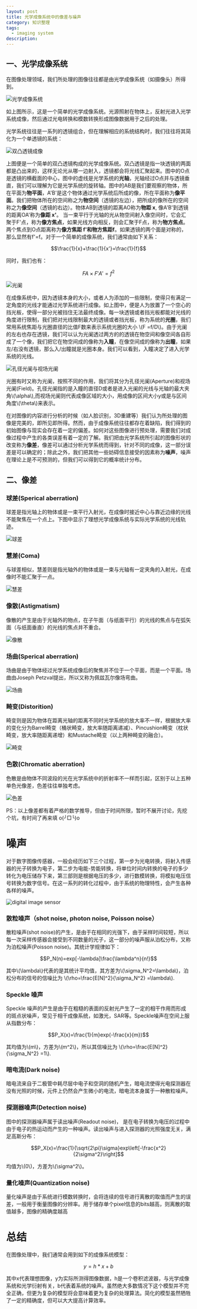 ```yaml
---
layout: post
title: 光学成像系统中的像差与噪声
category: 知识整理
tags: 
  - imaging system
description: 
---
```

<script type="text/javascript" src="http://cdn.mathjax.org/mathjax/latest/MathJax.js?config=default"></script>

## 一、光学成像系统
在图像处理领域，我们所处理的图像往往都是由光学成像系统（如摄像头）所得到。

![光学成像系统][1]

如上图所示，这是一个简单的光学成像系统。光源照射在物体上，反射光进入光学系统成像，然后通过光电转换和模数转换形成图像数据用于之后的处理。

光学系统往往是一系列的透镜组合，但在理解相应的系统结构时，我们往往将其简化为一个单透镜的系统：

![双凸透镜成像][2]

上图便是一个简单的双凸透镜构成的光学成像系统。双凸透镜是指一块透镜的两面都是凸出来的，这样无论光从哪一边射入，透镜都会将光线汇聚起来。图中的O点是透镜的横截面的中心，图中的虚线是光学系统的**光轴**，光轴经过O点并与透镜垂直，我们可以理解为它是光学系统的旋转轴。图中的AB是我们要观察的物体，所在平面为**物平面**，A'B'是这个物体通过光学系统后所成的像，所在平面称为**像平面**。我们把物体所在的空间称之为**物空间**（透镜的左边），把所成的像所在的空间称之为**像空间**（透镜的右边）。物体AB到透镜的距离AO称为**物距 x**, 像A'B'到透镜的距离OA'称为**像距 x'**。 当一束平行于光轴的光从物空间射入像空间时，它会汇聚于F'点，称为**像方焦点**，如果光线方向相反，则会汇聚于F点，称为**物方焦点**。两个焦点到O点距离称为**像方焦距 f'**和**物方焦距f**。如果透镜的两个面是对称的，那么显然有f'=f。对于一个简单的成像系统，我们通常由如下关系：

$$\frac{1}{x}+\frac{1}{x'}=\frac{1}{f}$$

同时，我们也有：

$$FA \times F'A' = f^2$$

![光阑][3]

在成像系统中，因为透镜本身的大小，或者人为添加的一些限制，使得只有满足一定角度的光线才能通过光学系统进行成像。如上图中，便是人为放置了一个空心的挡光板，使得一部分光被挡住无法最终成像。每一块透镜或者挡光板都能对光线的角度进行限制，我们把对光线限制最大的透镜或者挡光板，称为系统的**光圈**，我们常用系统焦距与光圈直径的比值F数来表示系统光圈的大小 \\(F =f/D\\)。由于光阑的左右也存在透镜，我们可以认为光阑透过两方的的透镜在物空间和像空间各自形成了一个像，我们把它在物空间成的像称为**入瞳**，在像空间成的像称为**出瞳**，如果左/右没有透镜，那么入/出瞳就是光圈本身。我们可以看到，入瞳决定了进入光学系统的光线。

![孔径光阑与视场光阑][4]

光圈有时又称为光阑，按照不同的作用，我们将其分为孔径光阑(Aperture)和视场光阑(Field)。孔径光阑指的是入瞳的直径D或者是进入光阑的光线与光轴的最大夹角\\(\alpha\\),而视场光阑则代表成像区域的大小，用成像的区间大小y或是与区间角度\\(\theta\\)来表示。

在对图像的内容进行分析的时候（如人脸识别，3D重建等）我们认为所处理的图像是完美的，即所见即所得。然而，由于成像系统往往都存在着缺陷，我们得到的初始图像与现实会存在着一定的偏差。如何对这些图像进行预处理，需要我们对成像过程中产生的各类误差有着一定的了解。我们把由光学系统所引起的图像形状的改变称为**像差**，像差可以通过分析光学系统而得到，针对不同的成像，这一部分误差是可以确定的；除此之外，我们把其他一些妨碍信息接受的因素称为**噪声**，噪声在理论上是不可预测的，但我们可以得到它的概率统计分布。



## 二、像差
### 球差(Sperical aberration)
球差是指光轴上的物体或是一束平行入射光，在成像时接近中心与靠近边缘的光线不能聚焦在一个点上。下图中显示了理想光学成像系统与实际光学系统的光线轨迹。

![球差][5]

### 慧差(Coma)
与球差相似，慧差则是指光轴外的物体或是一束与光轴有一定夹角的入射光，在成像时不能汇聚于一点。

![慧差][6]

### 像散(Astigmatism)
像散的产生是由于光轴外的物点，在子午面（与纸面平行）的光线的焦点与在弧矢面（与纸面垂直）的光线的焦点并不重合。

![像散][7]

### 场曲(Sperical aberration)
场曲是由于物体经过光学系统成像后的聚焦并不位于一个平面，而是一个平面。场曲由Joseph  Petzval提出，所以又称为佩兹瓦尔像场弯曲。

![场曲][8]

### 畸变(Distorition)
畸变则是因为物体在距离光轴的距离不同时光学系统的放大率不一样，根据放大率的变化分为Barrel畸变（桶状畸变，放大率随距离递减）、Pincushion畸变（枕状畸变，放大率随距离递增）和Mustache畸变（以上两种畸变的融合）。

![畸变][9]

### 色散(Chromatic aberration)
色散是由物体不同波段的光在光学系统中的折射率不一样而引起，区别于以上五种单色光像差，色差往往单独考虑。

![色差][10]

PS：以上像差都有着严格的数学推导，但由于时间所限，暂时不展开讨论，先挖个坑，有时间了再来填 o(╯□╰)o

# 噪声

对于数字图像传感器，一般会经历如下三个过程，第一步为光电转换，将射入传感器的光子转换为电子，第二步为电能-势能转换，将单位时间内转换的电子的多少转化为电压储存下来，第三部则是根据电压的多少，进行数模转换，将模拟电压信号转换为数字信号。在这一系列的转化过程中，由于系统的物理特性，会产生各种各样的噪声。

![digital image sensor][11]

### 散粒噪声（shot noise, photon noise, Poisson noise）
散粒噪声(shot noise)的产生，是由于在相同的光强下，由于采样时间较短，所以每一次采样传感器会接受到不同数量的光子，这一部分的噪声服从泊松分布，又称为泊松噪声(Poisson noise)。其统计学规律如下：

$$P_N(n)=exp[-\lambda]\frac{\lambda^n}{n!}$$

其中\\(\lambda\\)代表的是其统计平均值，其方差为\\(\sigma_N^2=\lambda\\)，泊松分布的信号的信噪比为  \\(\rho=\frac{E[N]^2}{\sigma_N^2} =\lambda\\).

### Speckle 噪声
Speckle 噪声的产生是由于在粗糙的表面的反射光产生了一定的相干作用而形成的斑点状噪声，常见于相干成像系统，如激光，SAR等。Speckle噪声在空间上服从指数分布：

$$P_X(x)=\frac{1}{m}exp(-\frac{x}{m})$$

其均值为\\(m\\)，方差为\\(m^2\\)，所以其信噪比为 \\(\rho=\frac{E[N]^2}{\sigma_N^2} =1\\).

### 暗电流(Dark noise)
暗电流来自于二极管中耗尽层中电子和空洞的随机产生，暗电流使得光电探测器在没有光照的时候，元件上仍然会产生微小的电流，暗电流本身属于一种散粒噪声。

### 探测器噪声(Detection noise)
图中的探测器噪声属于读出噪声(Readout noise)， 是在电子转换为电压的过程中由于电子的热运动而产生的一种噪声。读出噪声与进入探测器的光照强度无关，满足高斯分布：

$$P_X(x)=\frac{1}{\sqrt{2\pi}\sigma}exp\left[-\frac{x^2}{2\sigma^2}\right]$$

均值为\\(0\\)，方差为\\(\sigma^2\\)。

### 量化噪声(Quantization noise)
量化噪声是由于系统进行模数转换时，会将连续的信号进行离散的取值而产生的误差，一般用于衡量图像的分辨率。用于储存单个pixel信息的bits越高，则离散的取值越多，图像的精确度越高

# 总结
在图像处理中，我们通常会用到如下的成像系统模型：

$$y=h*x+b$$

其中x代表理想图像，y为实际所测得图像数据，h是一个卷积滤波器，与光学成像系统和光学衍射有关，b代表着系统的噪声。虽然绝大多数情况下这个模型并不完全正确，但更为复杂的模型将会意味着更为复杂的处理算法。简化的模型虽然牺牲了一定的精确度，但可以大大提高计算效率。

  [1]: http://res.cloudinary.com/bxy1994/image/upload/v1514890547/ImageSystem_jzh41s.jpg
  [2]: http://res.cloudinary.com/bxy1994/image/upload/v1514891870/lens_jmn1ts.jpg
  [3]: http://res.cloudinary.com/bxy1994/image/upload/v1514896621/aperture_wpuh4x.jpg
  [4]: http://res.cloudinary.com/bxy1994/image/upload/v1514904821/field-aperture_iuxq7i.jpg
  [5]: http://res.cloudinary.com/bxy1994/image/upload/v1514906757/Spherical_aberration_vm8sdd.png
  [6]: http://res.cloudinary.com/bxy1994/image/upload/v1514907448/coma_cl577q.png
  [7]: http://res.cloudinary.com/bxy1994/image/upload/v1514907939/Astigmatism_tseog1.png
  [8]: http://res.cloudinary.com/bxy1994/image/upload/v1514908250/curvature_yf5saz.png
  [9]: http://res.cloudinary.com/bxy1994/image/upload/v1514908939/distorition_urfdlx.jpg
  [10]: http://res.cloudinary.com/bxy1994/image/upload/v1514909089/Chromatic_aberration_ktynzx.png
  [11]: http://res.cloudinary.com/bxy1994/image/upload/v1514909672/digital_image_sensor_c4xgza.jpg
